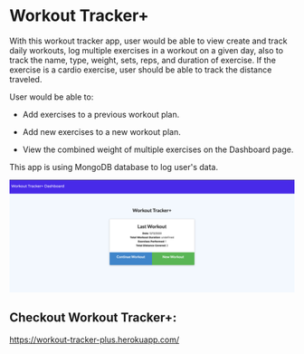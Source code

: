 # Workout Tracker+
With this workout tracker app, user would be able to view create and track daily workouts, log multiple exercises in a workout on a given day, also to track the name, type, weight, sets, reps, and duration of exercise. If the exercise is a cardio exercise, user should be able to track the distance traveled.

User would be able to:

  * Add exercises to a previous workout plan.

  * Add new exercises to a new workout plan.

  * View the combined weight of multiple exercises on the Dashboard page.

This app is using MongoDB database to log user's data.

![Workout Tracker+](./img/readme-img-01.png)

## Checkout Workout Tracker+:  
https://workout-tracker-plus.herokuapp.com/
